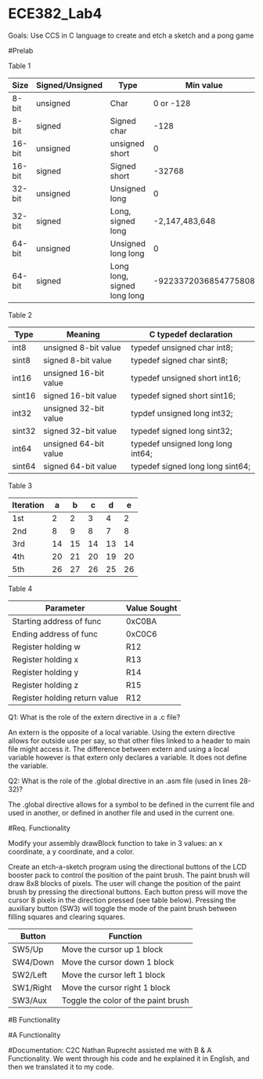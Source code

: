 ECE382_Lab4
===========
Goals: Use CCS in C language to create and etch a sketch and a pong game

#Prelab

Table 1

|Size  |Signed/Unsigned	|Type| Min value |	Max value |
|------|----------------|----|-----------|------------|
|8-bit |	unsigned	    |Char| 0 or -128 |	255 or 127|
|8-bit |	signed	      |Signed char|	-128|	127
|16-bit|	unsigned	    |unsigned short	|0 |	65535
|16-bit|	signed	      |Signed short|	-32768 |	32767
|32-bit|	unsigned	    |Unsigned long|	0	| 4294967295
|32-bit|	signed	      |Long, signed long|	-2,147,483,648 |	2147483647
|64-bit|	unsigned	    |Unsigned long long|	0	| 18446744073709551615
|64-bit|	signed	      |Long long, signed long long|	-9223372036854775808 |	9223372036854775807


Table 2

|Type	 | Meaning	              |  C typedef declaration |
|------|------------------------|------------------------|
|int8	 | unsigned 8-bit value	  |typedef	unsigned char int8; |
|sint8 |  signed 8-bit value	  |  typedef	signed char sint8;
|int16 | unsigned 16-bit value  |	  typedef unsigned short int16;
|sint16|signed 16-bit value	    | typedef	signed short sint16;
|int32 | unsigned 32-bit value	|  typdef unsigned long int32;
|sint32|signed 32-bit value	    |typedef	signed long sint32;
|int64 | unsigned 64-bit value	| typedef unsigned long long int64;
|sint64|signed 64-bit value	    | typedef signed long long sint64;

Table 3

|Iteration	| a |	b |	c |	d |	e |
|-----------|---|---|---|---|---|
|1st	      |2	|2	|3	|4	|2 |
|2nd	      |8	|9	|8	|7	|8|
|3rd	      |14	|15	|14	|13	|14|
|4th	      |20	|21	|20	|19	|20|
|5th	      |26	|27	|26	|25	|26|

Table 4

|Parameter	| Value Sought |
|-----------|--------------|
|Starting address of func |	0xC0BA |
|Ending address of func |	0xC0C6 |
|Register holding w |	R12 |
|Register holding x |	R13 |
|Register holding y |	R14 |
|Register holding z |	R15 |
|Register holding return value |	R12 |

Q1: What is the role of the extern directive in a .c file?

An extern is the opposite of a local variable. Using the extern directive allows for outside use per say, so that other files linked to a header to main file might access it. The difference between extern and using a local variable however is that extern only declares a variable. It does not define the variable. 

Q2: What is the role of the .global directive in an .asm file (used in lines 28-32)? 

The .global directive allows for a symbol to be defined in the current file and used in another, or defined in another file and used in the current one. 

#Req. Functionality

Modify your assembly drawBlock function to take in 3 values: an x coordinate, a y coordinate, and a color.

Create an etch-a-sketch program using the directional buttons of the LCD booster pack to control the position of the paint brush. The paint brush will draw 8x8 blocks of pixels. The user will change the position of the paint brush by pressing the directional buttons. Each button press will move the cursor 8 pixels in the direction pressed (see table below). Pressing the auxiliary button (SW3) will toggle the mode of the paint brush between filling squares and clearing squares.

| Button |	Function |
|--------|-----------|
|SW5/Up	 |Move the cursor up 1 block |
|SW4/Down|	Move the cursor down 1 block |
|SW2/Left|	Move the cursor left 1 block |
|SW1/Right|	Move the cursor right 1 block |
|SW3/Aux|	Toggle the color of the paint brush|


#B Functionality

#A Functionality 

#Documentation: C2C Nathan Ruprecht assisted me with B & A Functionality. We went through his code and he explained it in English, 
and then we translated it to my code. 
